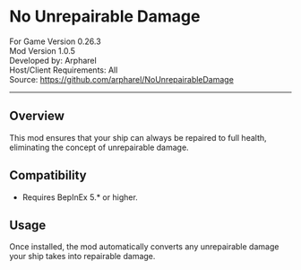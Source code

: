 # No Unrepairable Damage

For Game Version 0.26.3  
Mod Version 1.0.5  
Developed by: Arpharel  
Host/Client Requirements: All  
Source: https://github.com/arpharel/NoUnrepairableDamage  


---------------------

## Overview
This mod ensures that your ship can always be repaired to full health, eliminating the concept of unrepairable damage.

## Compatibility
- Requires BepInEx 5.* or higher.

## Usage
Once installed, the mod automatically converts any unrepairable damage your ship takes into repairable damage.

